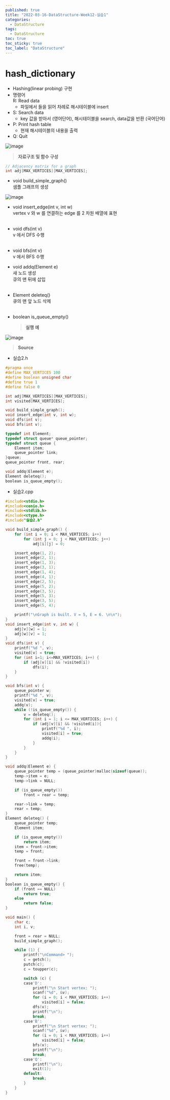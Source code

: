 ```yaml
---
published: true
title: "2022-03-16-DataStructure-Week12-실습1"
categories:
  - DataStructure
tags:
  - DataStructure
toc: true
toc_sticky: true
toc_label: "DataStructure"
---
```


# hash_dictionary

- Hashing(linear probing) 구현
- 명령어  
  R: Read data
  - 파일에서 <key data>들을 읽어 차례로 해시테이블에 insert
- S: Search data
  - key 값을 받아서 (영어단어), 해시테이블을 search, data값을 반환 (국어단어)
- P: Print hash table
  - 현재 해시테이블의 내용을 출력
- Q: Quit

![image](https://github.com/222SeungHyun/222SeungHyun.github.io/blob/master/_images/%EC%9E%90%EB%A3%8C%EA%B5%AC%EC%A1%B0%EC%99%80%EC%8B%A4%EC%8A%B5-11%EC%9E%A5-%EC%8B%A4%EC%8A%B52-1.png?raw=true)

> **자료구조 및 함수 구성**

```C++
// Adjacency matrix for a graph
int adj[MAX_VERTICES][MAX_VERTICES];
```

- void build_simple_graph()  
  샘플 그래프의 생성

![image](https://github.com/222SeungHyun/222SeungHyun.github.io/blob/master/_images/%EC%9E%90%EB%A3%8C%EA%B5%AC%EC%A1%B0%EC%99%80%EC%8B%A4%EC%8A%B5-11%EC%9E%A5-%EC%8B%A4%EC%8A%B52-1.png?raw=true)

- void insert_edge(int v, int w)  
  vertex v 와 w 를 연결하는 edge 를 2 차원 배열에 표현  
  <br>
- void dfs(int v)  
  v 에서 DFS 수행  
  <br>
- void bfs(int v)  
  v 에서 BFS 수행
  <br>
- void addq(Element e)  
  새 노드 생성  
  큐의 맨 뒤에 삽입  
  <br>
- Element deleteq()  
  큐의 맨 앞 노드 삭제  
  <br>
- boolean is_queue_empty()

  > **실행 예**

![image](https://github.com/222SeungHyun/222SeungHyun.github.io/blob/master/_images/%EC%9E%90%EB%A3%8C%EA%B5%AC%EC%A1%B0%EC%99%80%EC%8B%A4%EC%8A%B5-11%EC%9E%A5-%EC%8B%A4%EC%8A%B52-2.png?raw=true)

> **Source**

- 실습2.h

```C++
#pragma once
#define MAX_VERTICES 100
#define boolean unsigned char
#define true 1
#define false 0

int adj[MAX_VERTICES][MAX_VERTICES];
int visited[MAX_VERTICES];

void build_simple_graph();
void insert_edge(int v, int w);
void dfs(int v);
void bfs(int v);

typedef int Element;
typedef struct queue* queue_pointer;
typedef struct queue {
	Element item;
	queue_pointer link;
}queue;
queue_pointer front, rear;

void addq(Element e);
Element deleteq();
boolean is_queue_empty();
```

- 실습2.cpp

```C++
#include<stdio.h>
#include<conio.h>
#include<stdlib.h>
#include<ctype.h>
#include"실습2.h"

void build_simple_graph() {
	for (int i = 0; i < MAX_VERTICES; i++)
		for (int j = 0; j < MAX_VERTICES; j++)
			adj[i][j] = 0;

	insert_edge(1, 2);
	insert_edge(2, 1);
	insert_edge(1, 3);
	insert_edge(3, 1);
	insert_edge(1, 4);
	insert_edge(4, 1);
	insert_edge(2, 5);
	insert_edge(5, 2);
	insert_edge(3, 5);
	insert_edge(5, 3);
	insert_edge(3, 5);
	insert_edge(5, 4);

	printf("\nGraph is built. V = 5, E = 6. \n\n");
}
void insert_edge(int v, int w) {
	adj[v][w] = 1;
	adj[w][v] = 1;
}
void dfs(int v) {
	printf("%d ", v);
	visited[v] = true;
	for (int i=1; i<=MAX_VERTICES; i++) {
		if (adj[v][i] && !visited[i])
			dfs(i);
	}
}

void bfs(int v) {
	queue_pointer w;
	printf("%d ", v);
	visited[v] = true;
	addq(v);
	while (!is_queue_empty()) {
		v = deleteq();
		for (int i = 1; i <= MAX_VERTICES; i++) {
			if (adj[v][i] && !visited[i]){
				printf("%d ", i);
				visited[i] = true;
				addq(i);
			}
		}
	}
}

void addq(Element e) {
	queue_pointer temp = (queue_pointer)malloc(sizeof(queue));
	temp->item = e;
	temp->link = NULL;

	if (is_queue_empty())
		front = rear = temp;

	rear->link = temp;
	rear = temp;
}
Element deleteq() {
	queue_pointer temp;
	Element item;

	if (is_queue_empty())
		return item;
	item = front->item;
	temp = front;

	front = front->link;
	free(temp);

	return item;
}
boolean is_queue_empty() {
	if (front == NULL)
		return true;
	else
		return false;
}

void main() {
	char c;
	int i, v;

	front = rear = NULL;
	build_simple_graph();

	while (1) {
		printf("\nCommand> ");
		c = getch();
		putch(c);
		c = toupper(c);

		switch (c) {
		case'D':
			printf("\n Start vertex: ");
			scanf("%d", &v);
			for (i = 0; i < MAX_VERTICES; i++)
				visited[i] = false;
			dfs(v);
			printf("\n");
			break;
		case'B':
			printf("\n Start vertex: ");
			scanf("%d", &v);
			for (i = 0; i < MAX_VERTICES; i++)
				visited[i] = false;
			bfs(v);
			printf("\n");
			break;
		case'Q':
			printf("\n");
			exit(1);
		default:
			break;
		}
	}
}
```
